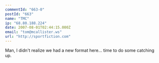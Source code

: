 ```yaml
---
commentId: "663-0"
postId: "663"
name: "TMC"
ip: "68.80.188.224"
date: 2007-08-01T02:44:15.000Z
email: "tom@mcallister.ws"
url: "http://sportfiction.com"
---
```

<p>Man, I didn't realize we had  a new format here... time to do some catching up.</p>